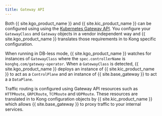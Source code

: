 ```yaml
---
title: Gateway API
---
```


Both {{ site.kgo_product_name }} and {{ site.kic_product_name }} can be configured using using the [Kubernetes Gateway API](https://github.com/kubernetes-sigs/gateway-api). You configure your `GatewayClass` and `Gateway` objects in a vendor independent way and {{ site.kgo_product_name }} translates those requirements in to Kong specific configuration.

When running in DB-less mode, {{ site.kgo_product_name }} watches for instances of `GatewayClass` where the `spec.controllerName` is `konghq.com/gateway-operator`. When a `GatewayClass` is detected, {{ site.kgo_product_name }} deploys an instance of {{ site.kic_product_name }} to act as a `ControlPlane` and an instance of {{ site.base_gateway }} to act a a `DataPlane`.

Traffic routing is configured using Gateway API resources such as `HTTPRoute`, `GRPCRoute`, `TCPRoute` and `UDPRoute`. These resources are translated in to Kong configuration objects by {{ site.kic_product_name }} which allows {{ site.base_gateway }} to proxy traffic to your internal services.